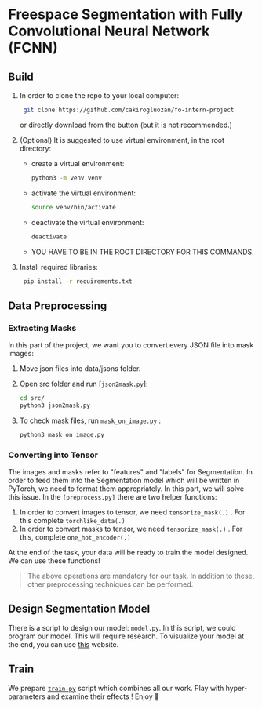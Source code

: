 # Freespace Segmentation with Fully Convolutional Neural Network (FCNN)

## Build

1. In order to clone the repo to your local computer:

    ```bash
     git clone https://github.com/cakirogluozan/fo-intern-project
    ```

    or directly download from the button (but it is not recommended.)

2. (Optional) It is suggested to use virtual environment, in the root directory:
    - create a virtual environment:

        ```bash
        python3 -m venv venv
        ```

    - activate the virtual environment:

        ```bash
        source venv/bin/activate
        ```

    - deactivate the virtual environment:

        ```bash
        deactivate
        ```

    - YOU HAVE TO BE IN THE ROOT DIRECTORY FOR THIS COMMANDS.
3. Install required libraries:

    ```bash
     pip install -r requirements.txt
    ```

## Data Preprocessing

### Extracting Masks

In this part of the project, we want you to convert every JSON file into mask images:

1. Move json files into data/jsons folder.
2. Open src folder and run [`json2mask.py`]:

    ```bash
    cd src/
    python3 json2mask.py
    ```

3. To check mask files, run `mask_on_image.py` :

    ```bash
    python3 mask_on_image.py
    ```

### Converting into Tensor

The images and masks refer to "features" and "labels" for Segmentation. In order to feed them into the Segmentation model which will be written in PyTorch, we need to format them appropriately. In this part, we will solve this issue. In the `[preprocess.py]` there are two helper functions:

1. In order to convert images to tensor, we need  `tensorize_mask(.)` . For this complete `torchlike_data(.)`
2. In order to convert masks to tensor, we need `tensorize_mask(.)` . For this, complete `one_hot_encoder(.)`

At the end of the task, your data will be ready to train the model designed. We can use these functions!

> The above operations are mandatory for our task. In addition to these, other preprocessing techniques can be performed.

## Design Segmentation Model

There is a script to design our model: `model.py`. In this script, we could program our model. This will require research. To visualize your model at the end, you can use [this](http://alexlenail.me/NN-SVG/) website. 

## Train

We prepare [`train.py`](http://train.py) script which combines all our work. Play with hyper-parameters and examine their effects ! Enjoy 🙂

